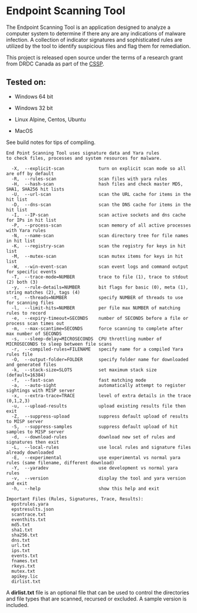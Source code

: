 # Endpoint Scanning Tool

The Endpoint Scanning Tool is an application designed to analyze a computer system to determine if there any are any indications of malware infection. A collection of indicator signatures and sophisticated rules are utilized by the tool to identify suspicious files and flag them for remediation.

This project is released open source under the terms of a research grant from DRDC Canada as part of the <a href=http://www.science.gc.ca/eic/site/063.nsf/eng/h_5B5BE154.html>CSSP</a>.

## Tested on:
- Windows 64 bit

- Windows 32 bit

- Linux Alpine, Centos, Ubuntu

- MacOS

See build notes for tips of compiling.

```
End Point Scanning Tool uses signature data and Yara rules
to check files, processes and system resources for malware.

  -X,  --explicit-scan             turn on explicit scan mode so all are off by default
  -R,  --rules-scan                scan files with yara rules
  -H,  --hash-scan                 hash files and check master MD5, SHA1, SHA256 hit lists
  -U,  --url-scan                  scan the URL cache for items in the hit list
  -D,  --dns-scan                  scan the DNS cache for items in the hit list
  -I,  --IP-scan                   scan active sockets and dns cache for IPs in hit list
  -P,  --process-scan              scan memory of all active processes with Yara rules
  -N,  --name-scan                 scan directory tree for file names in hit list
  -K,  --registry-scan             scan the registry for keys in hit list
  -M,  --mutex-scan                scan mutex items for keys in hit list
  -W,  --win-event-scan            scan event logs and command output for specific events
  -T,  --trace-mode=NUMBER         trace to file (1), trace to stdout (2) both (3)
  -y,  --rule-details=NUMBER       bit flags for basic (0), meta (1), string matches (2), tags (4)
  -t,  --threads=NUMBER            specify NUMBER of threads to use for scanning files
  -l,  --limit-hits=NUMBER         per file max NUMBER of matching rules to record
  -e,  --expiry-timeout=SECONDS    number of SECONDS before a file or process scan times out
  -m,  --max-scantime=SECONDS      force scanning to complete after max number of SECONDS
  -s,  --sleep-delay=MICROSECONDS  CPU throttling number of MICROSECONDS to sleep between file scans
  -r,  --compiled-rules=FILENAME   specify name for a compiled Yara rules file
  -O,  --output-folder=FOLDER      specify folder name for downloaded and generated files
  -k,  --stack-size=SLOTS          set maximum stack size (default=16384)
  -f,  --fast-scan                 fast matching mode
  -a,  --auto-sight                automatically attempt to register sightings with MISP server
  -x,  --extra-trace=TRACE         level of extra details in the trace (0,1,2,3)
  -u,  --upload-results            upload existing results file then exit
  -Z,  --suppress-upload           suppress default upload of results to MISP server
  -S,  --suppress-samples          suppress default upload of hit samples to MISP server
  -d,  --download-rules            download new set of rules and signatures then exit
  -L,  --local-rules               use local rules and signature files already downloaded
  -E,  --experimental              use experimental vs normal yara rules (same filename, different download)
  -Y,  --yaradev                   use development vs normal yara rules
  -v,  --version                   display the tool and yara version and exit
  -h,  --help                      show this help and exit

Important Files (Rules, Signatures, Trace, Results):
  epstrules.yara
  epstresults.json
  scantrace.txt
  eventhits.txt
  md5.txt
  sha1.txt
  sha256.txt
  dns.txt
  url.txt
  ips.txt
  events.txt
  fnames.txt
  rkeys.txt
  mutex.txt
  apikey.lic
  dirlist.txt
```

A **dirlist.txt** file is an optional file that can be used to control the directories and file types
that are scanned, recursed or excluded. A sample version is included.
